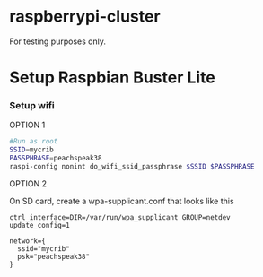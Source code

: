 # raspberrypi-cluster

For testing purposes only.

# Setup Raspbian Buster Lite

### Setup wifi

OPTION 1

```sh
#Run as root
SSID=mycrib
PASSPHRASE=peachspeak38
raspi-config nonint do_wifi_ssid_passphrase $SSID $PASSPHRASE
```

OPTION 2

On SD card, create a wpa-supplicant.conf that looks like this
```text
ctrl_interface=DIR=/var/run/wpa_supplicant GROUP=netdev
update_config=1

network={
  ssid="mycrib"
  psk="peachspeak38"
}
```


